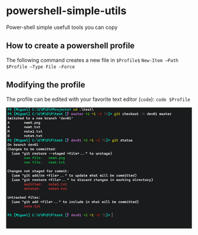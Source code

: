 # powershell-simple-utils
Power-shell simple usefull tools you can copy

## How to create a powershell profile
The following command creates a new file in `$Profile$` 
`New-Item –Path $Profile –Type File –Force`

## Modifying the profile
The profile can be edited with your favorite text editor (`code`): `code $Profile`

![Demo image](/images/demo.png)
